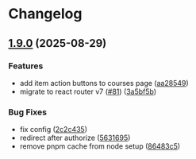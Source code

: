 # Changelog

## [1.9.0](https://github.com/theponti/rocco/compare/v1.8.0...v1.9.0) (2025-08-29)


### Features

* add item action buttons to courses page ([aa28549](https://github.com/theponti/rocco/commit/aa285492ba6e3738dde345448da8e77cd01fdd59))
* migrate to react router v7 ([#81](https://github.com/theponti/rocco/issues/81)) ([3a5bf5b](https://github.com/theponti/rocco/commit/3a5bf5b9809894b026c8e046cf8f792a813bc3e9))


### Bug Fixes

* fix config ([2c2c435](https://github.com/theponti/rocco/commit/2c2c435d5ae38d70270ab529822e800e2a1a20c9))
* redirect after authorize ([5631695](https://github.com/theponti/rocco/commit/5631695e8c9144e333795826b78087bb41d9db71))
* remove pnpm cache from node setup ([86483c5](https://github.com/theponti/rocco/commit/86483c5d1c477df2f5e52a91db2b33f2a6b79430))

